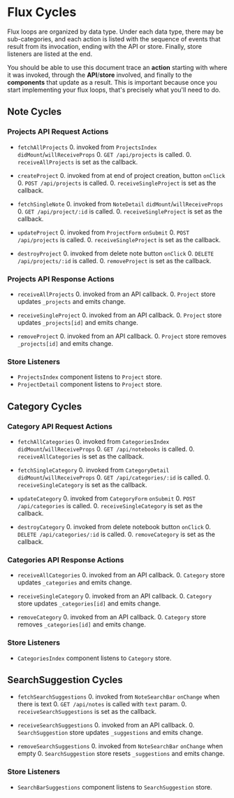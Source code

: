 # Flux Cycles

Flux loops are organized by data type. Under each data type, there may
be sub-categories, and each action is listed with the sequence of events
that result from its invocation, ending with the API or store. Finally,
store listeners are listed at the end.

You should be able to use this document trace an **action** starting
with where it was invoked, through the **API**/**store** involved, and
finally to the **components** that update as a result. This is important
because once you start implementing your flux loops, that's precisely
what you'll need to do.


## Note Cycles

### Projects API Request Actions

* `fetchAllProjects`
  0. invoked from `ProjectsIndex` `didMount`/`willReceiveProps`
  0. `GET /api/projects` is called.
  0. `receiveAllProjects` is set as the callback.

* `createProject`
  0. invoked from at end of project creation, button `onClick`
  0. `POST /api/projects` is called.
  0. `receiveSingleProject` is set as the callback.

* `fetchSingleNote`
  0. invoked from `NoteDetail` `didMount`/`willReceiveProps`
  0. `GET /api/project/:id` is called.
  0. `receiveSingleProject` is set as the callback.

* `updateProject`
  0. invoked from `ProjectForm` `onSubmit`
  0. `POST /api/projects` is called.
  0. `receiveSingleProject` is set as the callback.

* `destroyProject`
  0. invoked from delete note button `onClick`
  0. `DELETE /api/projects/:id` is called.
  0. `removeProject` is set as the callback.

### Projects API Response Actions

* `receiveAllProjects`
  0. invoked from an API callback.
  0. `Project` store updates `_projects` and emits change.

* `receiveSingleProject`
  0. invoked from an API callback.
  0. `Project` store updates `_projects[id]` and emits change.

* `removeProject`
  0. invoked from an API callback.
  0. `Project` store removes `_projects[id]` and emits change.

### Store Listeners

* `ProjectsIndex` component listens to `Project` store.
* `ProjectDetail` component listens to `Project` store.


## Category Cycles

### Category API Request Actions

* `fetchAllCategories`
  0. invoked from `CategoriesIndex` `didMount`/`willReceiveProps`
  0. `GET /api/notebooks` is called.
  0. `receiveAllCategories` is set as the callback.

* `fetchSingleCategory`
  0. invoked from `CategoryDetail` `didMount`/`willReceiveProps`
  0. `GET /api/categories/:id` is called.
  0. `receiveSingleCategory` is set as the callback.

* `updateCategory`
  0. invoked from `CategoryForm` `onSubmit`
  0. `POST /api/categories` is called.
  0. `receiveSingleCategory` is set as the callback.

* `destroyCategory`
  0. invoked from delete notebook button `onClick`
  0. `DELETE /api/categories/:id` is called.
  0. `removeCategory` is set as the callback.

### Categories API Response Actions

* `receiveAllCategories`
  0. invoked from an API callback.
  0. `Category` store updates `_categories` and emits change.

* `receiveSingleCategory`
  0. invoked from an API callback.
  0. `Category` store updates `_categories[id]` and emits change.

* `removeCategory`
  0. invoked from an API callback.
  0. `Category` store removes `_categories[id]` and emits change.

### Store Listeners

* `CategoriesIndex` component listens to `Category` store.


## SearchSuggestion Cycles

* `fetchSearchSuggestions`
  0. invoked from `NoteSearchBar` `onChange` when there is text
  0. `GET /api/notes` is called with `text` param.
  0. `receiveSearchSuggestions` is set as the callback.

* `receiveSearchSuggestions`
  0. invoked from an API callback.
  0. `SearchSuggestion` store updates `_suggestions` and emits change.

* `removeSearchSuggestions`
  0. invoked from `NoteSearchBar` `onChange` when empty
  0. `SearchSuggestion` store resets `_suggestions` and emits change.

### Store Listeners

* `SearchBarSuggestions` component listens to `SearchSuggestion` store.
